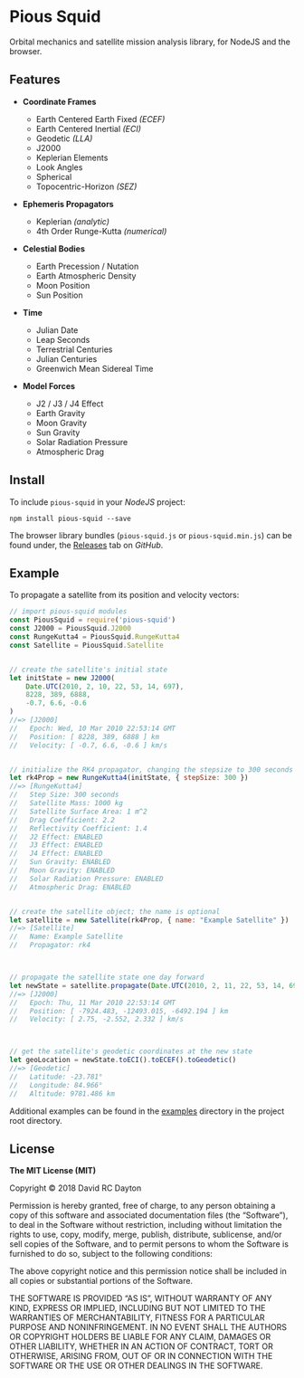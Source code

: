 # Pious Squid

Orbital mechanics and satellite mission analysis library, for NodeJS and the
browser.

## Features

+ **Coordinate Frames**
    - Earth Centered Earth Fixed *(ECEF)*
    - Earth Centered Inertial *(ECI)*
    - Geodetic *(LLA)*
    - J2000
    - Keplerian Elements
    - Look Angles
    - Spherical
    - Topocentric-Horizon *(SEZ)*

+ **Ephemeris Propagators**
    - Keplerian *(analytic)*
    - 4th Order Runge-Kutta *(numerical)*

+ **Celestial Bodies**
    - Earth Precession / Nutation
    - Earth Atmospheric Density
    - Moon Position
    - Sun Position

+ **Time**
    - Julian Date
    - Leap Seconds
    - Terrestrial Centuries
    - Julian Centuries
    - Greenwich Mean Sidereal Time

+ **Model Forces**
    - J2 / J3 / J4 Effect
    - Earth Gravity
    - Moon Gravity
    - Sun Gravity
    - Solar Radiation Pressure
    - Atmospheric Drag

## Install

To include `pious-squid` in your *NodeJS* project:

    npm install pious-squid --save

The browser library bundles (`pious-squid.js` or `pious-squid.min.js`) can be
found under, the 
[Releases](https://github.com/david-rc-dayton/pious-squid/releases)
tab on *GitHub*.

## Example

To propagate a satellite from its position and velocity vectors:

```javascript
// import pious-squid modules
const PiousSquid = require('pious-squid')
const J2000 = PiousSquid.J2000
const RungeKutta4 = PiousSquid.RungeKutta4
const Satellite = PiousSquid.Satellite


// create the satellite's initial state
let initState = new J2000(
    Date.UTC(2010, 2, 10, 22, 53, 14, 697),
    8228, 389, 6888,
    -0.7, 6.6, -0.6
)
//=> [J2000]
//   Epoch: Wed, 10 Mar 2010 22:53:14 GMT
//   Position: [ 8228, 389, 6888 ] km
//   Velocity: [ -0.7, 6.6, -0.6 ] km/s


// initialize the RK4 propagator, changing the stepsize to 300 seconds
let rk4Prop = new RungeKutta4(initState, { stepSize: 300 })
//=> [RungeKutta4]
//   Step Size: 300 seconds
//   Satellite Mass: 1000 kg
//   Satellite Surface Area: 1 m^2
//   Drag Coefficient: 2.2
//   Reflectivity Coefficient: 1.4
//   J2 Effect: ENABLED
//   J3 Effect: ENABLED
//   J4 Effect: ENABLED
//   Sun Gravity: ENABLED
//   Moon Gravity: ENABLED
//   Solar Radiation Pressure: ENABLED
//   Atmospheric Drag: ENABLED


// create the satellite object; the name is optional
let satellite = new Satellite(rk4Prop, { name: "Example Satellite" })
//=> [Satellite]
//   Name: Example Satellite
//   Propagator: rk4



// propagate the satellite state one day forward
let newState = satellite.propagate(Date.UTC(2010, 2, 11, 22, 53, 14, 697))
//=> [J2000]
//   Epoch: Thu, 11 Mar 2010 22:53:14 GMT
//   Position: [ -7924.483, -12493.015, -6492.194 ] km
//   Velocity: [ 2.75, -2.552, 2.332 ] km/s



// get the satellite's geodetic coordinates at the new state
let geoLocation = newState.toECI().toECEF().toGeodetic()
//=> [Geodetic]
//   Latitude: -23.781°
//   Longitude: 84.966°
//   Altitude: 9781.486 km
```

Additional examples can be found in the 
[examples](https://github.com/david-rc-dayton/pious-squid/tree/master/examples)
directory in the project root directory.

## License

**The MIT License (MIT)**

Copyright © 2018 David RC Dayton

Permission is hereby granted, free of charge, to any person obtaining a copy of
this software and associated documentation files (the “Software”), to deal in
the Software without restriction, including without limitation the rights to
use, copy, modify, merge, publish, distribute, sublicense, and/or sell copies
of the Software, and to permit persons to whom the Software is furnished to do
so, subject to the following conditions:

The above copyright notice and this permission notice shall be included in all
copies or substantial portions of the Software.

THE SOFTWARE IS PROVIDED “AS IS”, WITHOUT WARRANTY OF ANY KIND, EXPRESS OR
IMPLIED, INCLUDING BUT NOT LIMITED TO THE WARRANTIES OF MERCHANTABILITY,
FITNESS FOR A PARTICULAR PURPOSE AND NONINFRINGEMENT. IN NO EVENT SHALL THE
AUTHORS OR COPYRIGHT HOLDERS BE LIABLE FOR ANY CLAIM, DAMAGES OR OTHER
LIABILITY, WHETHER IN AN ACTION OF CONTRACT, TORT OR OTHERWISE, ARISING FROM,
OUT OF OR IN CONNECTION WITH THE SOFTWARE OR THE USE OR OTHER DEALINGS IN THE
SOFTWARE.

